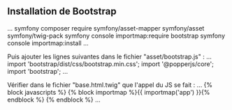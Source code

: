 ## Installation de Bootstrap

... 
symfony composer require symfony/asset-mapper symfony/asset symfony/twig-pack
symfony console importmap:require bootstrap
symfony console importmap:install
...

Puis ajouter les lignes suivantes dans le fichier "asset/bootstrap.js" :
...
import 'bootstrap/dist/css/bootstrap.min.css';
import '@popperjs/core';
import 'bootstrap';
...

Vérifier dans le fichier "base.html.twig" que l'appel du JS se fait :
...
{% block javascripts %}
    {% block importmap %}{{ importmap('app') }}{% endblock %}
{% endblock %}
...